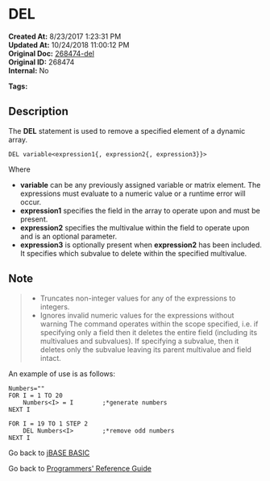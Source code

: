 # DEL

**Created At:** 8/23/2017 1:23:31 PM  
**Updated At:** 10/24/2018 11:00:12 PM  
**Original Doc:** [268474-del](https://docs.jbase.com/36868-jbase-basic/268474-del)  
**Original ID:** 268474  
**Internal:** No  

**Tags:**
<badge text='delete from dynamic array' vertical='middle' />

## Description

The **DEL** statement is used to remove a specified element of a dynamic array.

```
DEL variable<expression1{, expression2{, expression3}}>
```

Where

- **variable** can be any previously assigned variable or matrix element. The expressions must evaluate to a numeric value or a runtime error will occur.
- **expression1** specifies the field in the array to operate upon and must be present.
- **expression2** specifies the multivalue within the field to operate upon and is an optional parameter.
- **expression3** is optionally present when **expression2** has been included. It specifies which subvalue to delete within the specified multivalue.

## Note

> - Truncates non-integer values for any of the expressions to integers.
> - Ignores invalid numeric values for the expressions without warning The command operates within the scope specified, i.e. if specifying only a field then it deletes the entire field (including its multivalues and subvalues). If specifying a subvalue, then it deletes only the subvalue leaving its parent multivalue and field intact.

An example of use is as follows:

```
Numbers=""
FOR I = 1 TO 20
    Numbers<I> = I        ;*generate numbers
NEXT I

FOR I = 19 TO 1 STEP 2
    DEL Numbers<I>        ;*remove odd numbers
NEXT I
```

Go back to [jBASE BASIC](./../README.md)

Go back to [Programmers' Reference Guide](./../../reference-guides/jbc/README.md)
